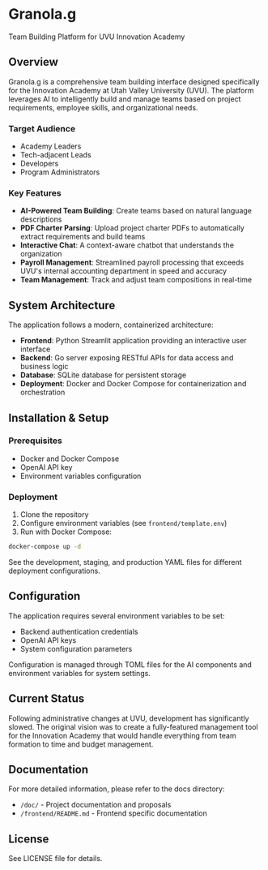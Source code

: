 # Granola.g

Team Building Platform for UVU Innovation Academy

## Overview

Granola.g is a comprehensive team building interface designed specifically for the Innovation Academy at Utah Valley University (UVU). The platform leverages AI to intelligently build and manage teams based on project requirements, employee skills, and organizational needs.

### Target Audience
- Academy Leaders
- Tech-adjacent Leads
- Developers
- Program Administrators

### Key Features
- **AI-Powered Team Building**: Create teams based on natural language descriptions
- **PDF Charter Parsing**: Upload project charter PDFs to automatically extract requirements and build teams
- **Interactive Chat**: A context-aware chatbot that understands the organization
- **Payroll Management**: Streamlined payroll processing that exceeds UVU's internal accounting department in speed and accuracy
- **Team Management**: Track and adjust team compositions in real-time

## System Architecture

The application follows a modern, containerized architecture:

- **Frontend**: Python Streamlit application providing an interactive user interface
- **Backend**: Go server exposing RESTful APIs for data access and business logic
- **Database**: SQLite database for persistent storage
- **Deployment**: Docker and Docker Compose for containerization and orchestration

## Installation & Setup

### Prerequisites
- Docker and Docker Compose
- OpenAI API key
- Environment variables configuration

### Deployment
1. Clone the repository
2. Configure environment variables (see `frontend/template.env`)
3. Run with Docker Compose:
```bash
docker-compose up -d
```

See the development, staging, and production YAML files for different deployment configurations.

## Configuration
The application requires several environment variables to be set:
- Backend authentication credentials
- OpenAI API keys
- System configuration parameters

Configuration is managed through TOML files for the AI components and environment variables for system settings.

## Current Status

Following administrative changes at UVU, development has significantly slowed. The original vision was to create a fully-featured management tool for the Innovation Academy that would handle everything from team formation to time and budget management.

## Documentation

For more detailed information, please refer to the docs directory:
- `/doc/` - Project documentation and proposals
- `/frontend/README.md` - Frontend specific documentation

## License
See LICENSE file for details.